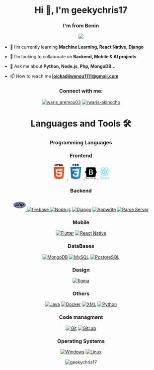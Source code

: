 <h1 align="center">Hi 👋, I'm geekychris17</h1>
<h3 align="center">I'm from Benin</h3>
<p style="margin: 15px 0;" align="center";>
  <img src="https://readme-typing-svg.herokuapp.com?duration=2000&color=EBD41B&center=true&vCenter=true&lines=Frontend+developer;Backend+developer;Mobile+developer;Database+manager;Web+designer;AI+Lover">
</p>

- 🌱 I’m currently learning **Machine Learning, React Native, Django**

- 👯 I’m looking to collaborate on **Backend, Mobile & AI projects**

- 💬 Ask me about **Python, Node.js, Php, MongoDB...**

- 📫 How to reach me **loickadjiwanou1111@gmail.com**

<h3 align="center">Connect with me:</h3>
<p align="center">
<a href="https://twitter.com/GeekyChris17" target="blank"><img align="center" src="https://raw.githubusercontent.com/rahuldkjain/github-profile-readme-generator/master/src/images/icons/Social/twitter.svg" alt="waris_aremou03" height="30" width="40" /></a>
<a href="https://www.linkedin.com/in/loick-adjiwanou" target="blank"><img align="center" src="https://raw.githubusercontent.com/rahuldkjain/github-profile-readme-generator/master/src/images/icons/Social/linked-in-alt.svg" alt="/waris-akinocho" height="30" width="40" /></a>


<!-- Technos -->
<h1 align="center">Languages and Tools 🛠</h1>
<p align="center">

<h3 align="center">Programming Languages</h3>

<h3 align="center">Frontend</h3>
<p align="center">
    <a href="https://www.w3.org/html/" target="_blank"> <img src="https://raw.githubusercontent.com/devicons/devicon/master/icons/html5/html5-original-wordmark.svg" alt="html5" width="50" height="50"/> </a>
    <a href="https://www.w3schools.com/css/" target="_blank"> <img src="https://raw.githubusercontent.com/devicons/devicon/master/icons/css3/css3-original-wordmark.svg" alt="css3" width="50" height="50"/> </a>
    <a href="https://getbootstrap.com" target="_blank" rel="noreferrer"> <img src="https://raw.githubusercontent.com/devicons/devicon/master/icons/bootstrap/bootstrap-plain-wordmark.svg" alt="bootstrap" width="40" height="40"/> </a>
    <a href="https://reactjs.org/" target="_blank" rel="noreferrer"> <img src="https://raw.githubusercontent.com/devicons/devicon/master/icons/react/react-original-wordmark.svg" alt="react" width="40" height="40"/> </a>
    <link rel="stylesheet" href="https://cdn.jsdelivr.net/gh/devicons/devicon@v2.15.1/devicon.min.css">
    <a href="https://vuejs.org/" target="_blank"> <i class="devicon-vuejs-plain"></i> </a>
    <link rel="stylesheet" href="https://cdn.jsdelivr.net/gh/devicons/devicon@v2.15.1/devicon.min.css">
    <a href="https://www.typescriptlang.org/" target="_blank"> <i class="devicon-typescript-plain"></i> </a>


<h3 align="center">Backend</h3>
<p align="center">
   <a href="https://www.php.net" target="_blank" rel="noreferrer"> <img src="https://raw.githubusercontent.com/devicons/devicon/master/icons/php/php-original.svg" alt="php" width="40" height="40"/> </a>
   <a href="https://firebase.google.com/" target="_blank" rel="noreferrer"> <img src="https://www.vectorlogo.zone/logos/firebase/firebase-icon.svg" alt="firebase" width="50" height="50"/> </a>
   <a href="https://nodejs.org/" target="_blank" rel="noreferrer"><img src="https://www.vectorlogo.zone/logos/nodejs/nodejs-icon.svg" alt="Node.js" width="50" height="50" /></a>
   <a href="https://www.djangoproject.com/" target="_blank" rel="noreferrer"><img src="https://www.vectorlogo.zone/logos/djangoproject/djangoproject-icon.svg" alt="Django" width="50" height="50" /></a>
   <a href="https://appwrite.io/" target="_blank" rel="noreferrer"><img src="https://www.vectorlogo.zone/logos/appwriteio/appwriteio-icon.svg" alt="Appwrite" width="50" height="50" /></a>
   <a href="https://parseplatform.org/" target="_blank" rel="noreferrer"><img src="https://www.vectorlogo.zone/logos/parseplatform/parseplatform-icon.svg" alt="Parse Server" width="50" height="50" /></a>
</p>


<h3 align="center">Mobile</h3>
<p align="center">
   <a href="https://flutter.dev/" target="_blank" rel="noreferrer"><img src="https://www.vectorlogo.zone/logos/flutterio/flutterio-icon.svg" alt="Flutter" width="50" height="50" /></a>
   <a href="https://reactnative.dev/" target="_blank" rel="noreferrer"><img src="https://www.vectorlogo.zone/logos/reactjs/reactjs-icon.svg" alt="React Native" width="50" height="50" /></a>
</p>


<h3 align="center">DataBases</h3>
<p align="center">
   <a href="https://www.mongodb.com/" target="_blank" rel="noreferrer"><img src="https://www.vectorlogo.zone/logos/mongodb/mongodb-icon.svg" alt="MongoDB" width="50" height="50" /></a>
   <a href="https://www.mysql.com/" target="_blank" rel="noreferrer"><img src="https://www.vectorlogo.zone/logos/mysql/mysql-icon.svg" alt="MySQL" width="50" height="50" /></a>
   <a href="https://www.postgresql.org/" target="_blank" rel="noreferrer"><img src="https://www.vectorlogo.zone/logos/postgresql/postgresql-icon.svg" alt="PostgreSQL" width="50" height="50" /></a>
</p>


<h3 align="center">Design</h3>
<p align="center">
   <a href="https://www.figma.com/" target="_blank" rel="noreferrer"> <img src="https://www.vectorlogo.zone/logos/figma/figma-icon.svg" alt="figma" width="40" height="40"/> </a>
</p>


<h3 align="center">Others</h3>
<p align="center">
    <a href="https://www.oracle.com/java/" target="_blank" rel="noreferrer"><img src="https://www.vectorlogo.zone/logos/java/java-icon.svg" alt="Java" width="50" height="50" /></a>
    <a href="https://www.docker.com/" target="_blank" rel="noreferrer"><img src="https://www.vectorlogo.zone/logos/docker/docker-icon.svg" alt="Docker" width="50" height="50" /></a>
    <a href="https://www.w3.org/XML/" target="_blank" rel="noreferrer"><img src="https://www.vectorlogo.zone/logos/w3c/w3c-icon.svg" alt="XML" width="50" height="50" /></a>
    <link rel="stylesheet" href="https://cdn.jsdelivr.net/gh/devicons/devicon@v2.15.1/devicon.min.css">
    <a href="https://en.wikipedia.org/wiki/C_(programming_language)" target="_blank"> <i class="devicon-c-plain"></i> </a>          
    <a href="https://www.python.org/" target="_blank" rel="noreferrer"><img src="https://www.vectorlogo.zone/logos/python/python-icon.svg" alt="Python" width="50" height="50" /></a>
</p>


<h3 align="center">Code managment</h3>
<p align="center">
   <a href="https://git-scm.com/" target="_blank" rel="noreferrer"><img src="https://www.vectorlogo.zone/logos/git-scm/git-scm-icon.svg" alt="Git" width="50" height="50" /></a>
   <a href="https://about.gitlab.com/" target="_blank" rel="noreferrer"><img src="https://www.vectorlogo.zone/logos/gitlab/gitlab-icon.svg" alt="GitLab" width="50" height="50" /></a>
</p>


<h3 align="center">Operating Systems</h3>
<p align="center">
   <a href="https://www.microsoft.com/en-us/windows" target="_blank" rel="noreferrer"><img src="https://www.vectorlogo.zone/logos/microsoft/microsoft-icon.svg" alt="Windows" width="50" height="50" /></a>
   <a href="https://www.linux.org/" target="_blank" rel="noreferrer"><img src="https://www.vectorlogo.zone/logos/linux/linux-icon.svg" alt="Linux" width="50" height="50" /></a>
</p>



<p align="center"><img align="center" src="https://github-readme-stats.vercel.app/api/top-langs?username=geekychris17&theme=dark&show_icons=true&locale=en&layout=compact" alt="geekychris17" /></p>
